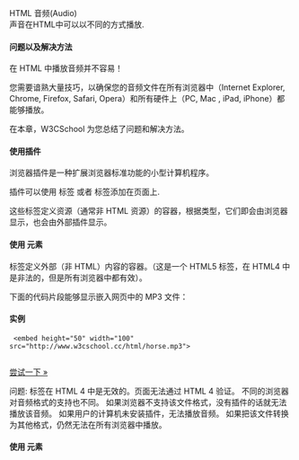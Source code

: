  HTML 音频(Audio)  
声音在HTML中可以以不同的方式播放.

 

#### 问题以及解决方法

 在 HTML 中播放音频并不容易！

 您需要谙熟大量技巧，以确保您的音频文件在所有浏览器中（Internet Explorer, Chrome, Firefox, Safari, Opera）和所有硬件上（PC, Mac , iPad, iPhone）都能够播放。 

 在本章，W3CSchool 为您总结了问题和解决方法。

 

#### 使用插件

 浏览器插件是一种扩展浏览器标准功能的小型计算机程序。 

 插件可以使用 <object> 标签 或者 <embed> 标签添加在页面上.  

 这些标签定义资源（通常非 HTML 资源）的容器，根据类型，它们即会由浏览器显示，也会由外部插件显示。

 

#### 使用 <embed> 元素

 <embed>标签定义外部（非 HTML）内容的容器。（这是一个 HTML5 标签，在 HTML4 中是非法的，但是所有浏览器中都有效）。

 下面的代码片段能够显示嵌入网页中的 MP3 文件：

  
#### 实例

 
```
 <embed height="50" width="100" src="http://www.w3cschool.cc/html/horse.mp3">


```
 

[尝试一下 »](http://www.w3cschool.cc/try/try.php?filename=tryhtml_soundmidiembed) 

 问题: 
<embed> 标签在 HTML 4 中是无效的。页面无法通过 HTML 4 验证。
 不同的浏览器对音频格式的支持也不同。
 如果浏览器不支持该文件格式，没有插件的话就无法播放该音频。
 如果用户的计算机未安装插件，无法播放音频。
 如果把该文件转换为其他格式，仍然无法在所有浏览器中播放。
 


#### 使用 <object> 元素

  <object tag> 标签也可以定义外部（非 HTML）内容的容器。

 下面的代码片段能够显示嵌入网页中的 MP3 文件：

  
#### 实例

 
```
 <object height="50" width="100" data="horse.mp3"></object>





```
 

[尝试一下 »](http://www.w3cschool.cc/try/try.php?filename=tryhtml_soundmidobject) 

 问题: 
不同的浏览器对音频格式的支持也不同。
 如果浏览器不支持该文件格式，没有插件的话就无法播放该音频。
 如果用户的计算机未安装插件，无法播放音频。
 如果把该文件转换为其他格式，仍然无法在所有浏览器中播放。
 


#### 使用 HTML5 <audio> 元素

 HTML5 <audio> 元素是一个 HTML5 元素，在 HTML 4 中是非法的，但在所有浏览器中都有效。

 The <audio> element works in all modern browsers.

 以下我们将使用 <audio> 标签来描述 MP3 文件(Internet Explorer、Chrome 以及 Safari 中是有效的), 同样添加了一个 OGG 类型文件(Firefox 和 Opera浏览器中有效).如果失败，它会显示一个错误文本信息:

  
#### 实例

 
```
 <audio controls>

   <source src="http://www.w3cschool.cc/html/horse.mp3" type="audio/mpeg">

   <source src="http://www.w3cschool.cc/html/horse.ogg" type="audio/ogg">

   Your browser does not support this audio format.

 </audio> 


```
 

[尝试一下 »](http://www.w3cschool.cc/try/try.php?filename=tryhtml_audio_5) 

 问题: 
<audio> 标签在 HTML 4 中是无效的。您的页面无法通过 HTML 4 验证。
 您必须把音频文件转换为不同的格式。
 <audio> 元素在老式浏览器中不起作用。
 


#### 最好的 HTML 解决方法

 下面的例子使用了两个不同的音频格式。HTML5 <audio> 元素会尝试以 mp3 或 ogg 来播放音频。如果失败，代码将回退尝试 <embed> 元素。

  
#### 实例

 
```
 <audio controls height="100" width="100">

   <source src="http://www.w3cschool.cc/html/horse.mp3" type="audio/mpeg">

   <source src="http://www.w3cschool.cc/html/horse.ogg" type="audio/ogg">

   <embed height="50" width="100" src="http://www.w3cschool.cc/html/horse.mp3">

 </audio> 


```
 

[尝试一下 »](http://www.w3cschool.cc/try/try.php?filename=tryhtml_audio_all) 

 

#### 问题:

 
您必须把音频转换为不同的格式。
 <embed> 元素无法回退来显示错误消息。
 


#### 雅虎媒体播放器 - 一个简单的添加音频到你网站上的方式

 使用雅虎播放器是免费的。如需使用它，您需要把这段 JavaScript 插入网页底部：

 雅虎播放器可以播放MP3以及其他各种格式。你只需添加一行代码到你的页面或 博客中就可以轻松地将您的HTML页面制作成 专业的播放列表：

  
#### 实例

 
```
 <a href="http://www.w3cschool.cc/html/horse.mp3">Play Sound</a>



 <script src="http://mediaplayer.yahoo.com/latest"></script> 


```
 

[尝试一下 »](http://www.w3cschool.cc/try/try.php?filename=tryhtml_audio_yahoo) 

 如果你要使用它，您需要把这段 JavaScript 插入网页底部：

 
```
  <script src="http://mediaplayer.yahoo.com/latest"></script> 

 


```
 然后只需简单地把 MP3 文件链接到您的 HTML 中，JavaScript 会自动地为每首歌创建播放按钮：



 <a href="http://www.w3cschool.cc/html/song1.mp3">Play Song 1</a>

 <a href="http://www.w3cschool.cc/html/song2.wav">Play Song 2</a>

 ...

 ...

 雅虎媒体播放器为您的用户提供的是一个小型的播放按钮，而不是完整的播放器。不过，当您点击该按钮，会弹出完整的播放器。

 请注意，这个播放器始终停靠在窗框底部。只需点击它，就可将其滑出。

 

#### 使用超链接

 如果网页包含指向媒体文件的超链接，大多数浏览器会使用"辅助应用程序"来播放文件。

 以下代码片段显示指向 mp3 文件的链接。如果用户点击该链接，浏览器会启动"辅助应用程序"来播放该文件：

  
#### 实例

 
```
 <a href="http://www.w3cschool.cc/html/horse.mp3">Play the sound</a> 


```
 

[尝试一下 »](http://www.w3cschool.cc/try/try.php?filename=tryhtml_sound_mp3link) 

 



#### 内联的声音说明

 当您在网页中包含声音，或者作为网页的组成部分时，它被称为内联声音。

 如果您打算在 web 应用程序中使用内联声音，您需要意识到很多人都觉得内联声音令人恼火。同时请注意，用户可能已经关闭了浏览器中的内联声音选项。

 我们最好的建议是只在用户希望听到内联声音的地方包含它们。一个正面的例子是，在用户需要听到录音并点击某个链接时，会打开页面然后播放录音。

 

#### HTML 多媒体标签

 New : HTML5 新标签

 

|标签|描述|
|:--|:--|
|<embed>|定义内嵌对象。HTML4 中不赞成，HTML5 中允许。|
|<object>|定义内嵌对象。|
|<param>|定义对象的参数。|
| <audio>New |定义了声音内容|
| <video>New |定义一个视频或者影片|
| <source>New |定义了media元素的多媒体资源(<video> 和 <audio>)|
| <track>New |规定media元素的字幕文件或其他包含文本的文件 (<video> 和<audio>)|



